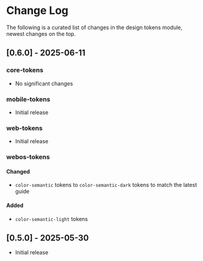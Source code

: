 # Change Log

The following is a curated list of changes in the design tokens module, newest changes on the top.

## [0.6.0] - 2025-06-11

### core-tokens

- No significant changes

### mobile-tokens

- Initial release

### web-tokens

- Initial release

### webos-tokens

#### Changed

- `color-semantic` tokens to `color-semantic-dark` tokens to match the latest guide

#### Added

- `color-semantic-light` tokens


## [0.5.0] - 2025-05-30

- Initial release
